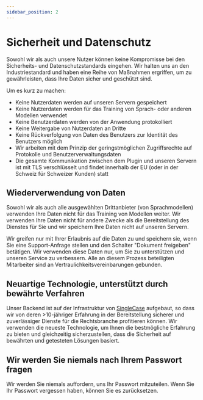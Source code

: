 ```yaml
---
sidebar_position: 2
---
```


# Sicherheit und Datenschutz

Sowohl wir als auch unsere Nutzer können keine Kompromisse bei den Sicherheits- und
Datenschutzstandards eingehen. Wir halten uns an den Industriestandard und haben eine
Reihe von Maßnahmen ergriffen, um zu gewährleisten, dass Ihre Daten sicher und geschützt sind.

Um es kurz zu machen:

- Keine Nutzerdaten werden auf unseren Servern gespeichert
- Keine Nutzerdaten werden für das Training von Sprach- oder anderen Modellen verwendet
- Keine Benutzerdaten werden von der Anwendung protokolliert
- Keine Weitergabe von Nutzerdaten an Dritte
- Keine Rückverfolgung von Daten des Benutzers zur Identität des Benutzers möglich
- Wir arbeiten mit dem Prinzip der geringstmöglichen Zugriffsrechte auf Protokolle und Benutzerverwaltungsdaten
- Die gesamte Kommunikation zwischen dem Plugin und unseren Servern ist mit TLS verschlüsselt und findet innerhalb der EU (oder in der Schweiz für Schweizer Kunden) statt

## Wiederverwendung von Daten

Sowohl wir als auch alle ausgewählten Drittanbieter (von Sprachmodellen) verwenden Ihre
Daten nicht für das Training von Modellen weiter. Wir verwenden Ihre Daten nicht für
andere Zwecke als die Bereitstellung des Dienstes für Sie und wir speichern Ihre Daten
nicht auf unseren Servern.

Wir greifen nur mit Ihrer Erlaubnis auf die Daten zu und speichern sie, wenn Sie eine
Support-Anfrage stellen und den Schalter "Dokument freigeben" betätigen. Wir verwenden
diese Daten nur, um Sie zu unterstützen und unseren Service zu verbessern. Alle an
diesem Prozess beteiligten Mitarbeiter sind an Vertraulichkeitsvereinbarungen gebunden.

## Neuartige Technologie, unterstützt durch bewährte Verfahren

Unser Backend ist auf der Infrastruktur von [SingleCase](<https://www.singlecase.com/>)
aufgebaut, so dass wir von deren >10-jähriger Erfahrung in der Bereitstellung sicherer
und zuverlässiger Dienste für die Rechtsbranche profitieren können. Wir verwenden die
neueste Technologie, um Ihnen die bestmögliche Erfahrung zu bieten und gleichzeitig
sicherzustellen, dass die Sicherheit auf bewährten und getesteten Lösungen basiert.

## Wir werden Sie niemals nach Ihrem Passwort fragen

Wir werden Sie niemals auffordern, uns Ihr Passwort mitzuteilen.
Wenn Sie Ihr Passwort vergessen haben, können Sie es zurücksetzen.
